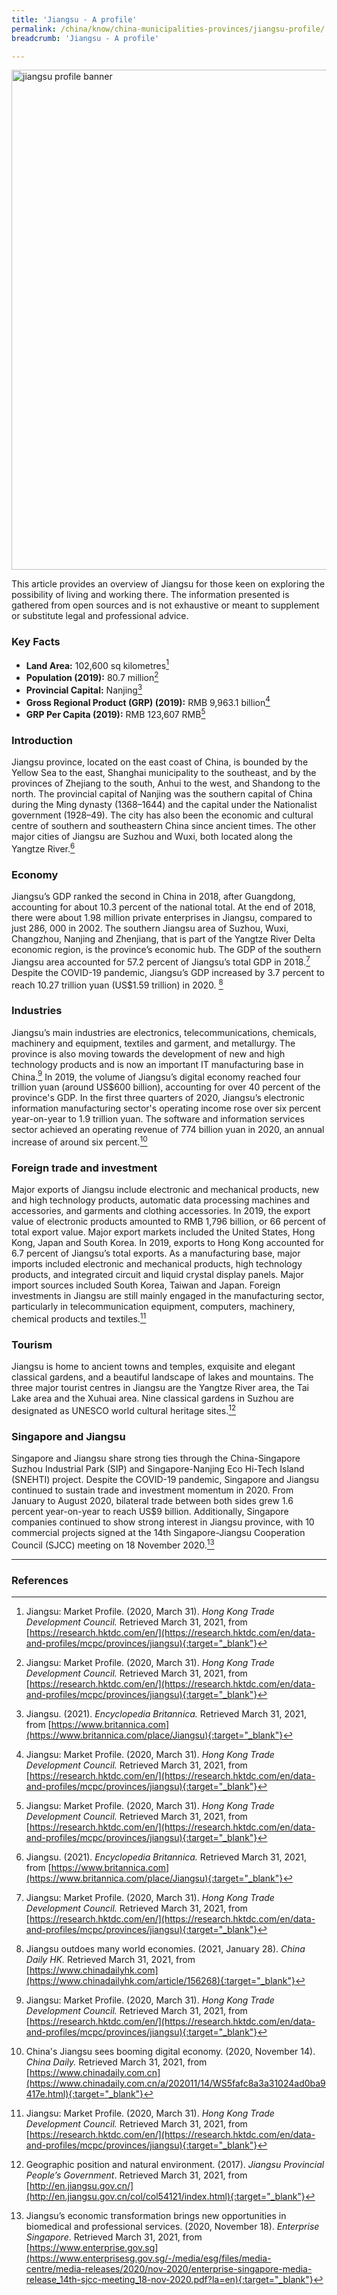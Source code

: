 ```yaml
---
title: 'Jiangsu - A profile'
permalink: /china/know/china-municipalities-provinces/jiangsu-profile/
breadcrumb: 'Jiangsu - A profile'

---
```



<img src="\images\china-selected\jiangsu-profile.jpg" alt="jiangsu profile banner" style="width:800px;" />

This article provides an overview of Jiangsu for those keen on exploring the possibility of living and working there. The information presented is gathered from open sources and is not exhaustive or meant to supplement or substitute legal and professional advice. 

### **Key Facts**

- **Land Area:** 102,600 sq kilometres[^1]
- **Population (2019):** 80.7 million[^2]
- **Provincial Capital:** Nanjing[^3]
- **Gross Regional Product (GRP) (2019):** RMB 9,963.1 billion[^4]
- **GRP Per Capita (2019):** RMB 123,607 RMB[^5]

### **Introduction**

Jiangsu province, located on the east coast of China, is bounded by the Yellow Sea to the east, Shanghai municipality to the southeast, and by the provinces of Zhejiang to the south, Anhui to the west, and Shandong to the north. The provincial capital of Nanjing was the southern capital of China during the Ming dynasty (1368–1644) and the capital under the Nationalist government (1928–49). The city has also been the economic and cultural centre of southern and southeastern China since ancient times. The other major cities of Jiangsu are Suzhou and Wuxi, both located along the Yangtze River.[^6]

### **Economy**

<!--div style="width:image width px; font-size:80%; text-align:center;"><img src="\images\china-selected\jiangsu-profile-chart-1.jpg" style="width:350px;" />Data Source: Jiangsu: Market Profile. (2018, January). Hong Kong Trade Development Council.</div-->

Jiangsu’s GDP ranked the second in China in 2018, after Guangdong, accounting for about 10.3 percent of the national total. At the end of 2018, there were about 1.98 million private enterprises in Jiangsu, compared to just 286, 000 in 2002. The southern Jiangsu area of Suzhou, Wuxi, Changzhou, Nanjing and Zhenjiang, that is part of the Yangtze River Delta economic region, is the province’s economic hub. The GDP of the southern Jiangsu area accounted for 57.2 percent of Jiangsu’s total GDP in 2018.[^7] Despite the COVID-19 pandemic, Jiangsu’s GDP increased by 3.7 percent to reach 10.27 trillion yuan (US$1.59 trillion) in 2020. [^8]

### **Industries**

Jiangsu’s main industries are electronics, telecommunications, chemicals, machinery and equipment, textiles and garment, and metallurgy. The province is also moving towards the development of new and high technology products and is now an important IT manufacturing base in China.[^9] In 2019, the volume of Jiangsu’s digital economy reached four trillion yuan (around US$600 billion), accounting for over 40 percent of the province's GDP. In the first three quarters of 2020, Jiangsu’s electronic information manufacturing sector's operating income rose over six percent year-on-year to 1.9 trillion yuan. The software and information services sector achieved an operating revenue of 774 billion yuan in 2020, an annual increase of around six percent.[^10]

### **Foreign trade and investment**

Major exports of Jiangsu include electronic and mechanical products, new and high technology products, automatic data processing machines and accessories, and garments and clothing accessories. In 2019, the export value of electronic products amounted to RMB 1,796 billion, or 66 percent of total export value. Major export markets included the United States, Hong Kong, Japan and South Korea. In 2019, exports to Hong Kong accounted for 6.7 percent of Jiangsu’s total exports. As a manufacturing base, major imports included electronic and mechanical products, high technology products, and integrated circuit and liquid crystal display panels. Major import sources included South Korea, Taiwan and Japan. Foreign investments in Jiangsu are still mainly engaged in the manufacturing sector, particularly in telecommunication equipment, computers, machinery, chemical products and textiles.[^11]

### **Tourism**

Jiangsu is home to ancient towns and temples, exquisite and elegant classical gardens, and a beautiful landscape of lakes and mountains. The three major tourist centres in Jiangsu are the Yangtze River area, the Tai Lake area and the Xuhuai area. Nine classical gardens in Suzhou are designated as UNESCO world cultural heritage sites.[^12]

### **Singapore and Jiangsu**

Singapore and Jiangsu share strong ties through the China-Singapore Suzhou Industrial Park (SIP) and Singapore-Nanjing Eco Hi-Tech Island (SNEHTI) project. Despite the COVID-19 pandemic, Singapore and Jiangsu continued to sustain trade and investment momentum in 2020. From January to August 2020, bilateral trade between both sides grew 1.6 percent year-on-year to reach US$9 billion. Additionally, Singapore companies continued to show strong interest in Jiangsu province, with 10 commercial projects signed at the 14th Singapore-Jiangsu Cooperation Council (SJCC) meeting on 18 November 2020.[^13]

---
### **References**
[^1]: Jiangsu: Market Profile. (2020, March 31). *Hong Kong Trade Development Council.* Retrieved March 31, 2021, from [https://research.hktdc.com/en/](https://research.hktdc.com/en/data-and-profiles/mcpc/provinces/jiangsu){:target="_blank"}

[^2]: Jiangsu: Market Profile. (2020, March 31). *Hong Kong Trade Development Council.* Retrieved March 31, 2021, from [https://research.hktdc.com/en/](https://research.hktdc.com/en/data-and-profiles/mcpc/provinces/jiangsu){:target="_blank"}

[^3]: Jiangsu. (2021). *Encyclopedia Britannica.* Retrieved March 31, 2021, from [https://www.britannica.com](https://www.britannica.com/place/Jiangsu){:target="_blank"}

[^4]: Jiangsu: Market Profile. (2020, March 31). *Hong Kong Trade Development Council.* Retrieved March 31, 2021, from [https://research.hktdc.com/en/](https://research.hktdc.com/en/data-and-profiles/mcpc/provinces/jiangsu){:target="_blank"}

[^5]: Jiangsu: Market Profile. (2020, March 31). *Hong Kong Trade Development Council.* Retrieved March 31, 2021, from [https://research.hktdc.com/en/](https://research.hktdc.com/en/data-and-profiles/mcpc/provinces/jiangsu){:target="_blank"}

[^6]: Jiangsu. (2021). *Encyclopedia Britannica.* Retrieved March 31, 2021, from [https://www.britannica.com](https://www.britannica.com/place/Jiangsu){:target="_blank"}

[^7]: Jiangsu: Market Profile. (2020, March 31). *Hong Kong Trade Development Council.* Retrieved March 31, 2021, from [https://research.hktdc.com/en/](https://research.hktdc.com/en/data-and-profiles/mcpc/provinces/jiangsu){:target="_blank"}

[^8]: Jiangsu outdoes many world economies. (2021, January 28). *China Daily HK.* Retrieved March 31, 2021, from [https://www.chinadailyhk.com](https://www.chinadailyhk.com/article/156268){:target="_blank"}

[^9]: Jiangsu: Market Profile. (2020, March 31). *Hong Kong Trade Development Council.* Retrieved March 31, 2021, from [https://research.hktdc.com/en/](https://research.hktdc.com/en/data-and-profiles/mcpc/provinces/jiangsu){:target="_blank"}

[^10]: China's Jiangsu sees booming digital economy. (2020, November 14). *China Daily.* Retrieved March 31, 2021, from [https://www.chinadaily.com.cn](https://www.chinadaily.com.cn/a/202011/14/WS5fafc8a3a31024ad0ba9417e.html){:target="_blank"}

[^11]: Jiangsu: Market Profile. (2020, March 31). *Hong Kong Trade Development Council.* Retrieved March 31, 2021, from [https://research.hktdc.com/en/](https://research.hktdc.com/en/data-and-profiles/mcpc/provinces/jiangsu){:target="_blank"}

[^12]: Geographic position and natural environment. (2017). *Jiangsu Provincial People’s Government*. Retrieved March 31, 2021, from [http://en.jiangsu.gov.cn/](http://en.jiangsu.gov.cn/col/col54121/index.html){:target="_blank"}

[^13]: Jiangsu’s economic transformation brings new opportunities in biomedical and professional services. (2020, November 18). *Enterprise Singapore*. Retrieved March 31, 2021, from [https://www.enterprise.gov.sg](https://www.enterprisesg.gov.sg/-/media/esg/files/media-centre/media-releases/2020/nov-2020/enterprise-singapore-media-release_14th-sjcc-meeting_18-nov-2020.pdf?la=en){:target="_blank"}
